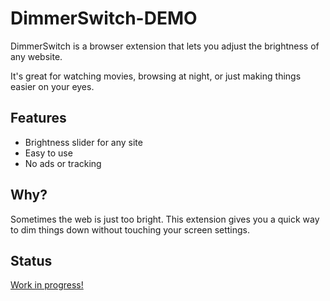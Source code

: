 # DimmerSwitch-DEMO

DimmerSwitch is a browser extension that lets you adjust the brightness of any website.

It's great for watching movies, browsing at night, or just making things easier on your eyes.

## Features

- Brightness slider for any site
- Easy to use
- No ads or tracking

## Why?

Sometimes the web is just too bright. This extension gives you a quick way to dim things down without touching your screen settings.

## Status

[Work in progress!](https://github.com/ASGA-RD/DimmerSwitch)
